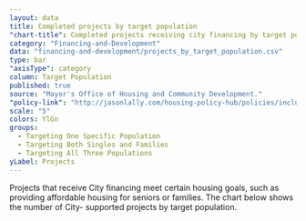 ```yaml
---
layout: data
title: Completed projects by target population
"chart-title": Completed projects receiving city financing by target population
category: "Financing-and-Development"
data: "financing-and-development/projects_by_target_population.csv"
type: bar
"axisType": category
column: Target Population
published: true
source: "Mayor's Office of Housing and Community Development."
"policy-link": "http://jasonlally.com/housing-policy-hub/policies/inclusionary-housing/"
scale: "5"
colors: YlGn
groups:
  - Targeting One Specific Population
  - Targeting Both Singles and Families
  - Targeting All Three Populations
yLabel: Projects
---
```


Projects that receive City financing meet certain housing goals, such as providing affordable housing for seniors or families. The chart below shows the number of City- supported projects by target population.